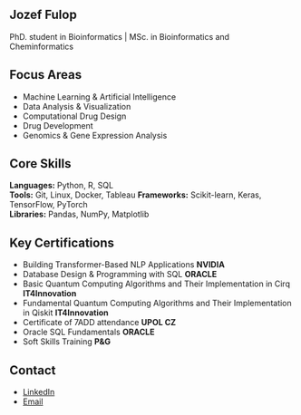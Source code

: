 ## Jozef Fulop

PhD. student in Bioinformatics | MSc. in Bioinformatics and Cheminformatics
## Focus Areas

- Machine Learning & Artificial Intelligence
- Data Analysis & Visualization
- Computational Drug Design
- Drug Development
- Genomics & Gene Expression Analysis

## Core Skills

**Languages:** Python, R, SQL  
**Tools:** Git, Linux, Docker, Tableau
**Frameworks:** Scikit-learn, Keras, TensorFlow, PyTorch  
**Libraries:** Pandas, NumPy, Matplotlib  

## Key Certifications

- Building Transformer-Based NLP Applications **NVIDIA**
- Database Design & Programming with SQL **ORACLE**
- Basic Quantum Computing Algorithms and Their Implementation in Cirq **IT4Innovation**
- Fundamental Quantum Computing Algorithms and Their Implementation in Qiskit **IT4Innovation**
- Certificate of 7ADD attendance **UPOL CZ**
- Oracle SQL Fundamentals **ORACLE**
- Soft Skills Training **P&G**

## Contact

- [LinkedIn](https://www.linkedin.com/in/fulopj/)
- [Email](mailto:fulop.jozef1@gmail.com)
